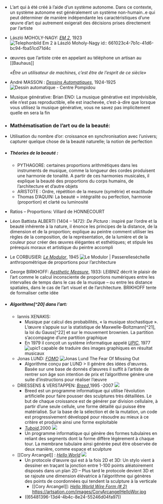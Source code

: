- L’art qui à été créé à l’aide d’un système autonome. Dans ce contexte, un système autonome est généralement un système non-humain..e qui peut déterminer de manière indépendante les caractéristiques d’une œuvre d’art qui autrement exigerait des décisions prises directement par l’artiste
- László MOHOLY-NAGY: [*EM 2*](https://www.repro-tableaux.com/a/laszlo-moholy-nagy/telephonbildem2.html), 1923 ![Telephonbild Em 2 à László Moholy-Nagy](https://www.repro-tableaux.com/kunst/laszlo_moholy_nagy/Telephonbild-Em-2.jpg)
  id:: 661023c4-7b1c-41d6-bc94-fba51cd71d4c
- œuvres que l’artiste crée en appelant au téléphone un artisan au [[Bauhaus]] 
  
  *«Être un utilisateur de machines, c’est être de l’esprit de ce siècle»*
- André MASSON : [*Dessins Automatiques*](https://www.centrepompidou.fr/fr/ressources/oeuvre/czAzGRr), 1924-1925 ![Dessin automatique - Centre Pompidou](https://www.centrepompidou.fr/media/picture/4d/a2/4da2ec0c5771f6bcaef9e7d43376f3a0/thumb_large.jpg)
- Musique générative: Brian ENO: La musique générative est imprévisible, elle n’est pas reproductible, elle est inachevée, c’est-à-dire que lorsque vous utilisez la musique générative, vous ne savez pas implicitement quelle en sera la fin
- ### Mathématisation de l’art ou de la beauté:
- Utilisation du nombre d’or: croissance en synchronisation avec l’univers; capturer quelque chose de la beauté naturelle; la notion de perfection
- ##### <a name="__refheading___toc7475_3212330306"></a>Théories de la beauté :
	- PYTHAGORE: certaines proportions arithmétiques dans les instruments de musique, comme la longueur des cordes produisent une harmonie de tonalité. A partir de ces harmonies musicales, il explique la beauté des proportions du corps humains, de l’architecture et d’autre objets
	- ARISTOTE : Ordre, répétition de la mesure (symétrie) et exactitude
	- Thomas D’AQUIN: La beauté = intégralité ou perfection, harmonie (proportion) et clarté ou luminosité
- Ratios – Proportions: Villard de HONNECOURT
- Léon Battista ALBERTI (1404 – 1472): *De Pictura* : inspiré par l’ordre et la beauté inhérente à la nature, il énonce les principes de la distance, de la dimension et de la proportion; explique au peintre comment utiliser les règles de la composition, de la représentation, de la lumière et de la couleur pour créer des œuvres élégantes et esthétiques; et stipule les prérequis moraux et artistique du peintre accompli
- Le CORBUSIER: [*Le Modulor*](http://fondationlecorbusier.fr/corbuweb/morpheus.aspx?sysId=13&IrisObjectId=7837&sysLanguage=fr-fr&itemPos=83&itemCount=216&sysParentName=&sysParentId=65), 1945 ![Le Modulor | Passerelles](https://cdn.essentiels.bnf.fr/media/images/cache/crop/rc/vWMTx3Bm/uploads/media/image/20201206215027000000_pas_2977.jpg)échelle anthropométrique de proportions pour l’architecture
- George BIRKHOFF: [*Aesthetic Measure*](https://www.amazon.in/Aesthetic-Measure-George-D-Birkhoff/dp/0766130940), 1933: LEIBNIZ décrit le plaisir de l’art comme le calcul inconsciente de proportions numériques entre les intervalles de temps dans le cas de la musique – ou entre les distance spatiales, dans le cas de l’art visuel et de l’architecture. BRIKHOFF tente de formaliser cette idée
- ##### <a name="__refheading___toc7477_3212330306"></a>Algorithme[^20] dans l’art:
	- Iannis XENAKIS:
		- Musique par calcul des probabilités, « la musique stochastique ». L’œuvre s’appuie sur la statistique de Maxwelle-Boltzmann[^21], la loi du Gauss[^22] et sur le mouvement brownien. La partition s’accompagne d’une partition graphique
		- En 1979 il conçoit un système informatique appelé [*UPIC*](https://www.centre-iannis-xenakis.org/cix_upic_presentation), 1977 ![upic1](https://www.centre-iannis-xenakis.org/files/original/2278414e477f0cc0cb6454136c4302c1.jpg) capable de traduire des images graphiques en résultat musicaux
	- Jonas LUND: [*FOMO*](https://jonaslund.com/works/the-fear-of-missing-out/) ![Jonas Lund The Fear Of Missing Out](https://cdn.jonaslund.com/wp-content/uploads/2013/10/29084829/11-400x266.jpg)
		- Algorithme conçu par LUND > Il génère des idées d’œuvres. Basée sur une base de donnés d’œuvres il suffit à l’artiste de rentrer son âge son intention de prix et l’algorithme génère une suite d’instructions pour réaliser l’œuvre
	- DRIESSENS & VERSTAPPEN: [*Breed,*](https://notnot.home.xs4all.nl/breed/Breed.html)1995 -2007 ![](https://notnot.home.xs4all.nl/breed/pics/plywood-267.jpg)
		- Breed est un programme informatique qui utilise l’évolution artificielle pour faire pousser des sculptures très détaillées. Le but de chaque croissance est de générer par division cellulaire, à partir d’une seule cellule, une forme détaillé qui puisse être matérialisé. Sur la base de la sélection et de la mutation, un code est progressivement développé pour résoudre au mieux à ce critère et produire ainsi une forme exploitable
		- [*Tuboid*](https://notnot.home.xs4all.nl/tuboid/tuboid.html),2000 ![](https://notnot.home.xs4all.nl/tuboid/pics/Tuboid-detail.jpg)
		- Un programme informatique qui génère des formes tubulaires en reliant des segments dont la forme diffère légèrement à chaque tour. La membrane tubulaire ainsi générée peut être observée de deux manière, comme espace et sculpture
	- [[Cory Arcangel]] : [*Hello World*](https://coryarcangel.com/things-i-made/2009-033-hello-world) ![](https://coryarcangel.com/assets/imgs/hello-world-2009-033-digital-database-ih.jpg)
		- Un protocole d’œuvre qui est à la fois 2D et 3D: Un stylo vient à dessiner en traçant la jonction entre 1-100 points aléatoirement disposés dans un plan 2D – Plus tard le protocole devient 3D et se rajoute une dimension élévatrice à l’algorithme qui génères des points de coordonnées qui tendent la sculpture à la verticale
			- [[Cory Arcangel]]: [*Hello World Wire Form (# 2)*](https://coryarcangel.com/things-i-made/2011-099-hello-world) https://artsation.com/images/CoryArcangelHelloWor.jpg
		- ((65481396-13d4-4b4c-8e24-55246d04fa97))